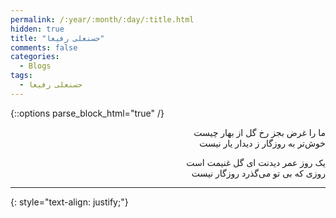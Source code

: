 ```yaml
---
permalink: /:year/:month/:day/:title.html
hidden: true
title: "حسنعلی رفیعا"
comments: false
categories:
  - Blogs
tags:
  - حسنعلی رفیعا
---
```


{::options parse_block_html="true" /}
<div dir='rtl' align='right'>
ما را غرض بجز رخ گل از بهار چیست<br>
خوش‌تر به روزگار ز دیدار یار نیست

یک روز عمر دیدنت ای گل غنیمت است<br>
روزی که بی تو می‌گذرد روزگار نیست

---

</div>
{: style="text-align: justify;"}